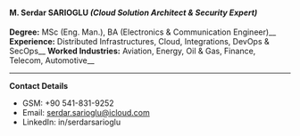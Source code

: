 #### M. Serdar SARIOGLU _(Cloud Solution Architect & Security Expert)_

**Degree:** MSc (Eng. Man.), BA (Electronics & Communication Engineer)__
**Experience:** Distributed Infrastructures, Cloud, Integrations, DevOps & SecOps__
**Worked Industries:** Aviation, Energy, Oil & Gas, Finance, Telecom, Automotive__
 
---
**Contact Details**
  * GSM: +90 541-831-9252
  * Email: serdar.sarioglu@icloud.com
  * LinkedIn: in/serdarsarioglu
